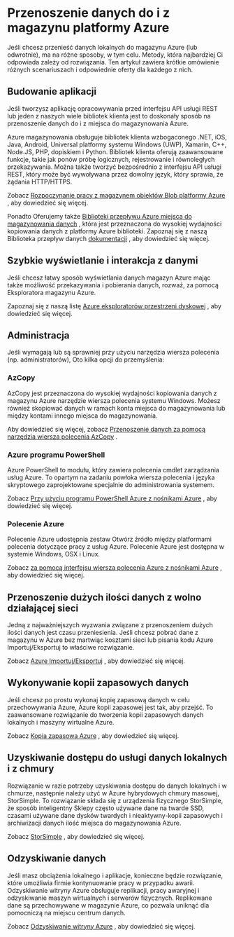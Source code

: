 <properties
    pageTitle="Przenoszenie danych do i z magazynu Azure | Microsoft Azure"
    description="W tym artykule omówiono różne metody przenoszenie danych do i z magazynu Azure."
    services="storage"
    documentationCenter=""
    authors="micurd"
    manager="jahogg"
    editor="tysonn"/>

<tags
    ms.service="storage"
    ms.workload="storage"
    ms.tgt_pltfrm="na"
    ms.devlang="na"
    ms.topic="article"
    ms.date="09/21/2016"
    ms.author="micurd"/>

# <a name="moving-data-to-and-from-azure-storage"></a>Przenoszenie danych do i z magazynu platformy Azure

Jeśli chcesz przenieść danych lokalnych do magazynu Azure (lub odwrotnie), ma na różne sposoby, w tym celu. Metody, która najbardziej Ci odpowiada zależy od rozwiązania. Ten artykuł zawiera krótkie omówienie różnych scenariuszach i odpowiednie oferty dla każdego z nich.

## <a name="building-applications"></a>Budowanie aplikacji

Jeśli tworzysz aplikację opracowywania przed interfejsu API usługi REST lub jeden z naszych wiele bibliotek klienta jest to doskonały sposób na przenoszenie danych do i z miejsca do magazynowania Azure.

Azure magazynowania obsługuje bibliotek klienta wzbogaconego .NET, iOS, Java, Android, Universal platformy systemu Windows (UWP), Xamarin, C++, Node.JS, PHP, dopiskiem i Python. Bibliotek klienta oferują zaawansowane funkcje, takie jak ponów próbę logicznych, rejestrowanie i równoległych przekazywania. Można także tworzyć bezpośrednio z interfejsu API usługi REST, który może być wywoływana przez dowolny język, który sprawia, że żądania HTTP/HTTPS.

Zobacz [Rozpoczynanie pracy z magazynem obiektów Blob platformy Azure](storage-dotnet-how-to-use-blobs.md) , aby dowiedzieć się więcej.

Ponadto Oferujemy także [Biblioteki przepływu Azure miejsca do magazynowania danych](https://www.nuget.org/packages/Microsoft.Azure.Storage.DataMovement) , która jest przeznaczona do wysokiej wydajności kopiowania danych z platformy Azure biblioteki. Zapoznaj się z naszą Biblioteka przepływ danych [dokumentacji](https://github.com/Azure/azure-storage-net-data-movement) , aby dowiedzieć się więcej. 

## <a name="quickly-viewinginteracting-with-your-data"></a>Szybkie wyświetlanie i interakcja z danymi

Jeśli chcesz łatwy sposób wyświetlania danych magazyn Azure mając także możliwość przekazywania i pobierania danych, rozważ, za pomocą Eksploratora magazynu Azure.

Zapoznaj się z naszą listę [Azure eksploratorów przestrzeni dyskowej](storage-explorers.md) , aby dowiedzieć się więcej.

## <a name="system-administration"></a>Administracja

Jeśli wymagają lub są sprawniej przy użyciu narzędzia wiersza polecenia (np. administratorów), Oto kilka opcji do przemyślenia:

### <a name="azcopy"></a>AzCopy

AzCopy jest przeznaczona do wysokiej wydajności kopiowania danych z magazynu Azure narzędzie wiersza polecenia systemu Windows. Możesz również skopiować danych w ramach konta miejsca do magazynowania lub między kontami innego miejsca do magazynowania.

Aby dowiedzieć się więcej, zobacz [Przenoszenie danych za pomocą narzędzia wiersza polecenia AzCopy](storage-use-azcopy.md) .

### <a name="azure-powershell"></a>Azure programu PowerShell

Azure PowerShell to modułu, który zawiera polecenia cmdlet zarządzania usług Azure. To opartym na zadaniu powłoka wiersza polecenia i języka skryptowego zaprojektowane specjalnie do administrowania systemem.

Zobacz [Przy użyciu programu PowerShell Azure z nośnikami Azure](storage-powershell-guide-full.md) , aby dowiedzieć się więcej.

### <a name="azure-cli"></a>Polecenie Azure

Polecenie Azure udostępnia zestaw Otwórz źródło między platformami polecenia dotyczące pracy z usług Azure. Polecenie Azure jest dostępna w systemie Windows, OSX i Linux.

Zobacz [za pomocą interfejsu wiersza polecenia Azure z nośnikami Azure](storage-azure-cli.md) , aby dowiedzieć się więcej.

## <a name="moving-large-amounts-of-data-with-a-slow-network"></a>Przenoszenie dużych ilości danych z wolno działającej sieci

Jedną z najważniejszych wyzwania związane z przenoszeniem dużych ilości danych jest czasu przeniesienia. Jeśli chcesz pobrać dane z magazynu w Azure bez martwiąc kosztami sieci lub pisania kodu Azure Importuj/Eksportuj to właściwe rozwiązanie.

Zobacz [Azure Importuj/Eksportuj](storage-import-export-service.md) , aby dowiedzieć się więcej.

## <a name="backing-up-your-data"></a>Wykonywanie kopii zapasowych danych

Jeśli chcesz po prostu wykonaj kopię zapasową danych w celu przechowywania Azure, Azure kopii zapasowej jest tak, aby przejść. To zaawansowane rozwiązanie do tworzenia kopii zapasowych danych lokalnych i maszyny wirtualne Azure.

Zobacz [Kopia zapasowa Azure](../backup/backup-introduction-to-azure-backup.md) , aby dowiedzieć się więcej.

## <a name="accessing-your-data-on-premises-and-from-the-cloud"></a>Uzyskiwanie dostępu do usługi danych lokalnych i z chmury

Rozwiązanie w razie potrzeby uzyskiwania dostępu do danych lokalnych i w chmurze, następnie należy użyć w Azure hybrydowych chmury masowej, StorSimple. To rozwiązanie składa się z urządzenia fizycznego StorSimple, że sposób inteligentny Sklepy często używane dane na twarde SSD, czasami używane dane dysków twardych i nieaktywny-kopii zapasowych i archiwizacji danych ilość miejsca do magazynowania Azure.

Zobacz [StorSimple](../storsimple/storsimple-overview.md) , aby dowiedzieć się więcej.

## <a name="recovering-your-data"></a>Odzyskiwanie danych

Jeśli masz obciążenia lokalnego i aplikacje, konieczne będzie rozwiązanie, które umożliwia firmie kontynuowanie pracy w przypadku awarii. Odzyskiwanie witryny Azure obsługuje replikacji, pracy awaryjnej i odzyskiwanie maszyn wirtualnych i serwerów fizycznych. Replikowane dane są przechowywane w magazynie Azure, co pozwala uniknąć dla pomocniczą na miejscu centrum danych.

Zobacz [Odzyskiwanie witryny Azure](../site-recovery/site-recovery-overview.md) , aby dowiedzieć się więcej.
